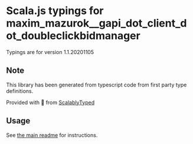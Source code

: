 
# Scala.js typings for maxim_mazurok__gapi_dot_client_dot_doubleclickbidmanager

Typings are for version 1.1.20201105



## Note
This library has been generated from typescript code from first party type definitions.

Provided with :purple_heart: from [ScalablyTyped](https://github.com/oyvindberg/ScalablyTyped)

## Usage
See [the main readme](../../readme.md) for instructions.



